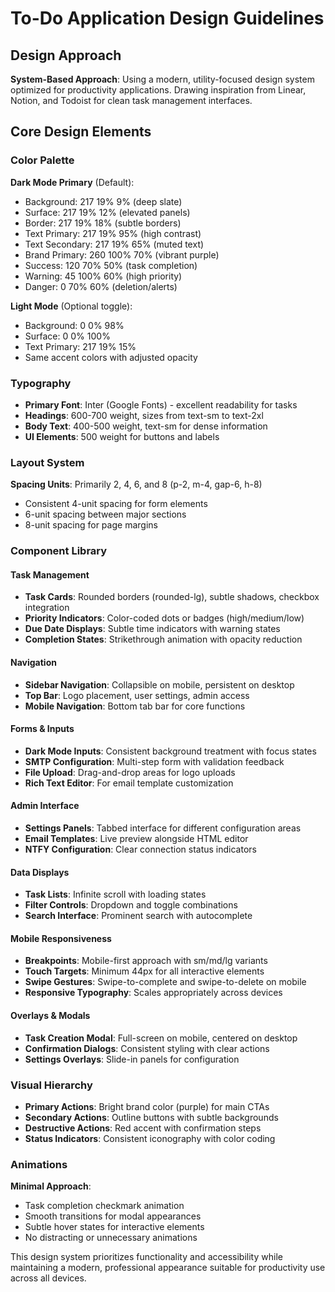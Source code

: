 # To-Do Application Design Guidelines

## Design Approach
**System-Based Approach**: Using a modern, utility-focused design system optimized for productivity applications. Drawing inspiration from Linear, Notion, and Todoist for clean task management interfaces.

## Core Design Elements

### Color Palette
**Dark Mode Primary** (Default):
- Background: 217 19% 9% (deep slate)
- Surface: 217 19% 12% (elevated panels)
- Border: 217 19% 18% (subtle borders)
- Text Primary: 217 19% 95% (high contrast)
- Text Secondary: 217 19% 65% (muted text)
- Brand Primary: 260 100% 70% (vibrant purple)
- Success: 120 70% 50% (task completion)
- Warning: 45 100% 60% (high priority)
- Danger: 0 70% 60% (deletion/alerts)

**Light Mode** (Optional toggle):
- Background: 0 0% 98%
- Surface: 0 0% 100%
- Text Primary: 217 19% 15%
- Same accent colors with adjusted opacity

### Typography
- **Primary Font**: Inter (Google Fonts) - excellent readability for tasks
- **Headings**: 600-700 weight, sizes from text-sm to text-2xl
- **Body Text**: 400-500 weight, text-sm for dense information
- **UI Elements**: 500 weight for buttons and labels

### Layout System
**Spacing Units**: Primarily 2, 4, 6, and 8 (p-2, m-4, gap-6, h-8)
- Consistent 4-unit spacing for form elements
- 6-unit spacing between major sections
- 8-unit spacing for page margins

### Component Library

#### Task Management
- **Task Cards**: Rounded borders (rounded-lg), subtle shadows, checkbox integration
- **Priority Indicators**: Color-coded dots or badges (high/medium/low)
- **Due Date Displays**: Subtle time indicators with warning states
- **Completion States**: Strikethrough animation with opacity reduction

#### Navigation
- **Sidebar Navigation**: Collapsible on mobile, persistent on desktop
- **Top Bar**: Logo placement, user settings, admin access
- **Mobile Navigation**: Bottom tab bar for core functions

#### Forms & Inputs
- **Dark Mode Inputs**: Consistent background treatment with focus states
- **SMTP Configuration**: Multi-step form with validation feedback
- **File Upload**: Drag-and-drop areas for logo uploads
- **Rich Text Editor**: For email template customization

#### Admin Interface
- **Settings Panels**: Tabbed interface for different configuration areas
- **Email Templates**: Live preview alongside HTML editor
- **NTFY Configuration**: Clear connection status indicators

#### Data Displays
- **Task Lists**: Infinite scroll with loading states
- **Filter Controls**: Dropdown and toggle combinations
- **Search Interface**: Prominent search with autocomplete

#### Mobile Responsiveness
- **Breakpoints**: Mobile-first approach with sm/md/lg variants
- **Touch Targets**: Minimum 44px for all interactive elements
- **Swipe Gestures**: Swipe-to-complete and swipe-to-delete on mobile
- **Responsive Typography**: Scales appropriately across devices

#### Overlays & Modals
- **Task Creation Modal**: Full-screen on mobile, centered on desktop
- **Confirmation Dialogs**: Consistent styling with clear actions
- **Settings Overlays**: Slide-in panels for configuration

### Visual Hierarchy
- **Primary Actions**: Bright brand color (purple) for main CTAs
- **Secondary Actions**: Outline buttons with subtle backgrounds
- **Destructive Actions**: Red accent with confirmation steps
- **Status Indicators**: Consistent iconography with color coding

### Animations
**Minimal Approach**:
- Task completion checkmark animation
- Smooth transitions for modal appearances
- Subtle hover states for interactive elements
- No distracting or unnecessary animations

This design system prioritizes functionality and accessibility while maintaining a modern, professional appearance suitable for productivity use across all devices.